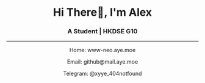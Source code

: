<h1 align="center">Hi There👋, I'm Alex</h1>
<h3 align="center">A Student | HKDSE G10</h3>

---

<p align="center">Home: www-neo.aye.moe</p>

<p align="center">Email: github@mail.aye.moe</p>

<p align="center">Telegram: @xyye_404notfound</p>


